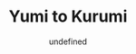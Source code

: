 --- 
slug: "yumi-to-kurumi"
title: "Yumi to Kurumi"
publishdate: "2019-01-04"
src: "https://365manga.net/manga/yumi-to-kurumi"
author: "undefined"
image: "https://data.365manga.net/images/thumbnails/32567-yumi-to-kurumi.jpg"
tags: ["Drama","Josei","Romance","Slice of life"]
chapters: ["]
chapterlinks: ["]
description: ""
---